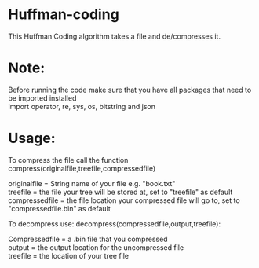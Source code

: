 # Huffman-coding

This Huffman Coding algorithm takes a file and de/compresses it.

# Note:
Before running the code make sure that you have all packages that need to be imported installed  
import operator, re, sys, os, bitstring and json  

# Usage:  
To compress the file call the function compress(originalfile,treefile,compressedfile)  

originalfile = String name of your file e.g. "book.txt"  
treefile = the file your tree will be stored at, set to "treefile" as default  
compressedfile = the file location your compressed file will go to, set to "compressedfile.bin" as default  

To decompress use: decompress(compressedfile,output,treefile):  

Compressedfile = a .bin file that you compressed  
output = the output location for the uncompressed file  
treefile = the location of your tree file  


